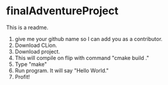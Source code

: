# finalAdventureProject
This is a readme.
1. give me your github name so I can add you as a contributor.
2. Download CLion.
3. Download project.
4. This will compile on flip with command "cmake build ."
5. Type "make"
6. Run program. It will say "Hello World."
7. Profit!